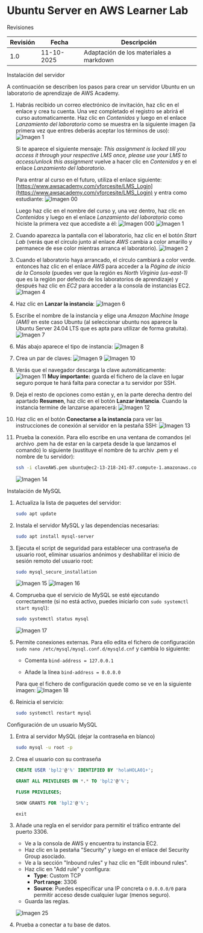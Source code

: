 # Ubuntu Server en AWS Learner Lab

<span class="mi_h3">Revisiones</span>

|Revisión | Fecha| Descripción|
|---------|------|-------------|
|1.0 | 11-10-2025 | Adaptación de los materiales a markdown|


<span class="mi_h3">Instalación del servidor</span>

A continuación se describen los pasos para crear un servidor Ubuntu en un laboratorio de aprendizaje de AWS Academy.

1. Habrás recibido un correo electrónico de invitación, haz clic en el enlace y crea tu cuenta. Una vez completado el registro se abrirá el curso automaticamente. Haz clic en *Contenidos* y luego en el enlace *Lanzamiento del laboratorio* como se muestra en la siguiente imagen (la primera vez que entres deberás aceptar los términos de uso):
    ![Imagen 1](img/AWS/imagen_001.jpg)

    Si te aparece el siguiente mensaje: *This assignment is locked till you access it through your respective LMS once, please use your LMS to access/unlock this assignment* vuelve a hacer clic en *Contenidos* y en el enlace *Lanzamiento del laboratorio*.

    Para entrar al curso en el futuro, utiliza el enlace siguiente: [https://www.awsacademy.com/vforcesite/LMS_Login](https://www.awsacademy.com/vforcesite/LMS_Login) y entra como estudiante:
    ![Imagen 00](img/AWS/imagen_00r.jpg)

    Luego haz clic en el nombre del curso y, una vez dentro, haz clic en *Contenidos* y luego en el enlace *Lanzamiento del laboratorio* como hiciste la primera vez que accediste a él:
    ![Imagen 000](img/AWS/imagen_000.jpg)
    ![Imagen 1](img/AWS/imagen_001.jpg)

    
2. Cuando aparezca la pantalla con el laboratorio, haz clic en el botón *Start Lab* (verás que el círculo junto al enlace *AWS* cambia a color amarillo y permanece de ese color mientras arranca el laboratorio).
    ![Imagen 2](img/AWS/imagen_002.jpg)

3. Cuando el laboratorio haya arrancado, el círculo cambiará a color verde. entonces haz clic en el enlace *AWS* para acceder a la *Página de inicio de la Consola* (puedes ver que la región es *North Virginia (us-east-1)* que es la región por defecto de los laboratorios de aprendizaje) y después haz clic en *EC2* para acceder a la consola de instancias EC2.
    ![Imagen 4](img/AWS/imagen_004.jpg)

4. Haz clic en **Lanzar la instancia**:
    ![Imagen 6](img/AWS/imagen_006.jpg)

5. Escribe el nombre de la instancia y elige una *Amazon Machine Image (AMI)* en este caso Ubuntu (al seleccionar ubuntu nos aparece la Ubuntu Server 24.04 LTS que es apta para utilizar de forma gratuita).
    ![Imagen 7](img/AWS/imagen_007.jpg)

6. Más abajo aparece el tipo de instancia:
    ![Imagen 8](img/AWS/imagen_008.jpg)

7. Crea un par de claves:
    ![Imagen 9](img/AWS/imagen_009.jpg)
    ![Imagen 10](img/AWS/imagen_010.jpg)

8. Verás que el navegador descarga la clave automáticamente:
    ![Imagen 11](img/AWS/imagen_011.jpg)
    <span class="mis_avisos">**Muy importante:** guarda el fichero de la clave en lugar seguro porque te hará falta para conectar a tu servidor por SSH.</span>

9. Deja el resto de opciones como están y, en la parte derecha dentro del apartado **Resumen**, haz clic en el botón **Lanzar instancia**. Cuando la instancia termine de lanzarse aparecerá:
    ![Imagen 12](img/AWS/imagen_012.jpg)

10. Haz clic en el botón **Conectarse a la instancia** para ver las instrucciones de conexión al servidor en la pestaña SSH:
    ![Imagen 13](img/AWS/imagen_013.jpg)

11. Prueba la conexión. Para ello escribe en una ventana de comandos (el archivo .pem ha de estar en la carpeta desde la que lanzamos el comando) lo siguiente (sustituye el nombre de tu archiv .pem y el nombre de tu servidor):

    ```bash
    ssh -i claveAWS.pem ubuntu@ec2-13-218-241-87.compute-1.amazonaws.com
    ```

    ![Imagen 14](img/AWS/imagen_014.jpg)



<span class="mi_h3">Instalación de MySQL</span>

1. Actualiza la lista de paquetes del servidor:
    ```bash
    sudo apt update
    ```
2. Instala el servidor MySQL y las dependencias necesarias:
    ```bash
    sudo apt install mysql-server
    ```
3. Ejecuta el script de seguridad para establecer una contraseña de usuario root, eliminar usuarios anónimos y deshabilitar el inicio de sesión remoto del usuario root:
    ```bash
    sudo mysql_secure_installation
    ```
    ![Imagen 15](img/AWS/imagen_015.jpg)
    ![Imagen 16](img/AWS/imagen_016.jpg)

4. Comprueba que el servicio de MySQL se esté ejecutando correctamente (si no está activo, puedes iniciarlo con `sudo systemctl start mysql`):
    ```bash
    sudo systemctl status mysql
    ```
    ![Imagen 17](img/AWS/imagen_017.jpg)
    
5. Permite conexiones externas. Para ello edita el fichero de configuración
`sudo nano /etc/mysql/mysql.conf.d/mysqld.cnf` y cambia lo siguiente:
    - Comenta `bind-address = 127.0.0.1`

    - Añade la línea `bind-address = 0.0.0.0`


    Para que el fichero de configuración quede como se ve en la siguiente imagen:
    ![Imagen 18](img/AWS/imagen_018.jpg)



6. Reinicia el servicio:
    ```bash
    sudo systemctl restart mysql
    ```


<span class="mi_h3">Configuración de un usuario MySQL</span>

1. Entra al servidor MySQL (dejar la contraseña en blanco)
    ```bash
    sudo mysql -u root -p 
    ```

2. Crea el usuario con su contraseña
    ```sql
    CREATE USER 'bpl2'@'%' IDENTIFIED BY 'holaHOLA01+';

    GRANT ALL PRIVILEGES ON *.* TO 'bpl2'@'%';
    
    FLUSH PRIVILEGES;
    
    SHOW GRANTS FOR 'bpl2'@'%';
    
    exit
    ```

3. Añade una regla en el servidor para permitir el tráfico entrante del puerto 3306.
    -  Ve a la consola de AWS y encuentra tu instancia EC2.
    -  Haz clic en la pestaña "Security" y luego en el enlace del Security Group asociado.
    -  Ve a la sección "Inbound rules" y haz clic en "Edit inbound rules".
    -  Haz clic en "Add rule" y configura:
        *   **Type**: Custom TCP
        *   **Port range**: 3306
        *   **Source**: Puedes especificar una IP concreta o `0.0.0.0/0` para permitir acceso desde cualquier lugar (menos seguro).
    -  Guarda las reglas.

    ![Imagen 25](img/AWS/imagen_025.jpg)


4. Prueba a conectar a tu base de datos.



<!--
```bash
sudo ufw allow 3306
```
-->



<!--
### ss -tulnp | grep 3306

**antes de habilitar acceso externo**
```
tcp LISTEN 0 151 127.0.0.1:3306 0.0.0.0:*
tcp LISTEN 0 70 127.0.0.1:33060 0.0.0.0:*
```

**después de habilitar acceso externo**
```
tcp LISTEN 0 70 127.0.0.1:33060 0.0.0.0:*
tcp LISTEN 0 151 0.0.0.0:3306 0.0.0.0:*
```
-->



